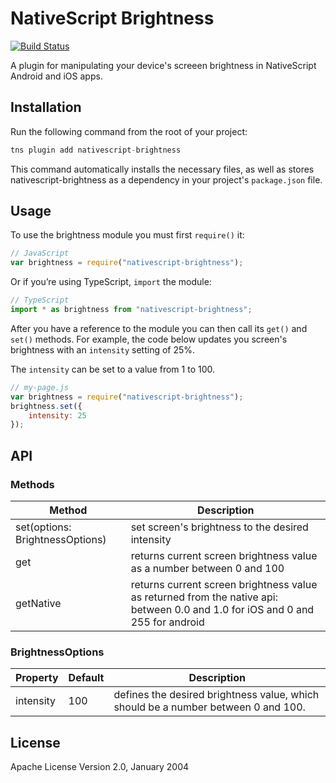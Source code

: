 # NativeScript Brightness

[![Build Status](https://travis-ci.org/NativeScript/nativescript-brightness.svg?branch=master)](https://travis-ci.org/NativeScript/nativescript-brightness)

A plugin for manipulating your device's screeen brightness in NativeScript Android and iOS apps.

## Installation

Run the following command from the root of your project:

```javascript
tns plugin add nativescript-brightness
```

This command automatically installs the necessary files, as well as stores nativescript-brightness as a dependency in your project's `package.json` file.


## Usage 

To use the brightness module you must first `require()` it:

```js
// JavaScript
var brightness = require("nativescript-brightness");
```

Or if you’re using TypeScript, `import` the module:

```typescript
// TypeScript
import * as brightness from "nativescript-brightness";
```

After you have a reference to the module you can then call its `get()` and `set()` methods. For example, the code below updates you screen's brightness with an `intensity` setting of 25%.

The `intensity` can be set to a value from 1 to 100.

```js
// my-page.js
var brightness = require("nativescript-brightness");
brightness.set({
    intensity: 25
});
```

## API

### Methods
    
| Method | Description |
| --- | --- |
| set(options: BrightnessOptions) |  set screen's brightness to the desired intensity |
| get | returns current screen brightness value as a number between 0 and 100 |
| getNative | returns current screen brightness value as returned from the native api: between 0.0 and 1.0 for iOS and 0 and 255 for android  |

### BrightnessOptions

| Property | Default | Description |
| --- | --- | --- |
| intensity | 100 | defines the desired brightness value, which should be a number between 0 and 100. |
    
## License

Apache License Version 2.0, January 2004


